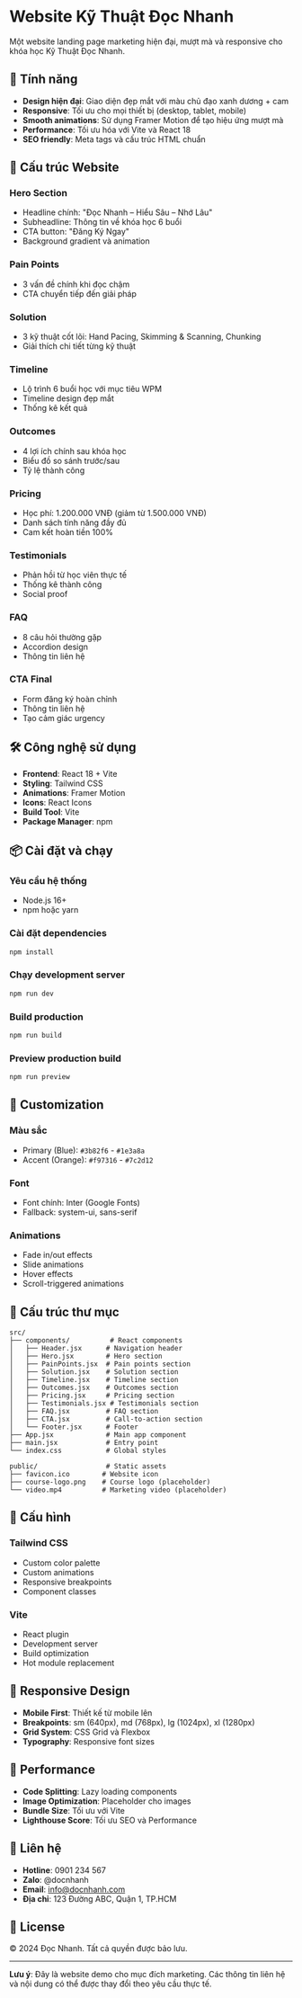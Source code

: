 # Website Kỹ Thuật Đọc Nhanh

Một website landing page marketing hiện đại, mượt mà và responsive cho khóa học Kỹ Thuật Đọc Nhanh.

## 🚀 Tính năng

- **Design hiện đại**: Giao diện đẹp mắt với màu chủ đạo xanh dương + cam
- **Responsive**: Tối ưu cho mọi thiết bị (desktop, tablet, mobile)
- **Smooth animations**: Sử dụng Framer Motion để tạo hiệu ứng mượt mà
- **Performance**: Tối ưu hóa với Vite và React 18
- **SEO friendly**: Meta tags và cấu trúc HTML chuẩn

## 📱 Cấu trúc Website

### Hero Section
- Headline chính: "Đọc Nhanh – Hiểu Sâu – Nhớ Lâu"
- Subheadline: Thông tin về khóa học 6 buổi
- CTA button: "Đăng Ký Ngay"
- Background gradient và animation

### Pain Points
- 3 vấn đề chính khi đọc chậm
- CTA chuyển tiếp đến giải pháp

### Solution
- 3 kỹ thuật cốt lõi: Hand Pacing, Skimming & Scanning, Chunking
- Giải thích chi tiết từng kỹ thuật

### Timeline
- Lộ trình 6 buổi học với mục tiêu WPM
- Timeline design đẹp mắt
- Thống kê kết quả

### Outcomes
- 4 lợi ích chính sau khóa học
- Biểu đồ so sánh trước/sau
- Tỷ lệ thành công

### Pricing
- Học phí: 1.200.000 VNĐ (giảm từ 1.500.000 VNĐ)
- Danh sách tính năng đầy đủ
- Cam kết hoàn tiền 100%

### Testimonials
- Phản hồi từ học viên thực tế
- Thống kê thành công
- Social proof

### FAQ
- 8 câu hỏi thường gặp
- Accordion design
- Thông tin liên hệ

### CTA Final
- Form đăng ký hoàn chỉnh
- Thông tin liên hệ
- Tạo cảm giác urgency

## 🛠️ Công nghệ sử dụng

- **Frontend**: React 18 + Vite
- **Styling**: Tailwind CSS
- **Animations**: Framer Motion
- **Icons**: React Icons
- **Build Tool**: Vite
- **Package Manager**: npm

## 📦 Cài đặt và chạy

### Yêu cầu hệ thống
- Node.js 16+ 
- npm hoặc yarn

### Cài đặt dependencies
```bash
npm install
```

### Chạy development server
```bash
npm run dev
```

### Build production
```bash
npm run build
```

### Preview production build
```bash
npm run preview
```

## 🎨 Customization

### Màu sắc
- Primary (Blue): `#3b82f6` - `#1e3a8a`
- Accent (Orange): `#f97316` - `#7c2d12`

### Font
- Font chính: Inter (Google Fonts)
- Fallback: system-ui, sans-serif

### Animations
- Fade in/out effects
- Slide animations
- Hover effects
- Scroll-triggered animations

## 📁 Cấu trúc thư mục

```
src/
├── components/          # React components
│   ├── Header.jsx      # Navigation header
│   ├── Hero.jsx        # Hero section
│   ├── PainPoints.jsx  # Pain points section
│   ├── Solution.jsx    # Solution section
│   ├── Timeline.jsx    # Timeline section
│   ├── Outcomes.jsx    # Outcomes section
│   ├── Pricing.jsx     # Pricing section
│   ├── Testimonials.jsx # Testimonials section
│   ├── FAQ.jsx         # FAQ section
│   ├── CTA.jsx         # Call-to-action section
│   └── Footer.jsx      # Footer
├── App.jsx             # Main app component
├── main.jsx            # Entry point
└── index.css           # Global styles

public/                 # Static assets
├── favicon.ico        # Website icon
├── course-logo.png    # Course logo (placeholder)
└── video.mp4          # Marketing video (placeholder)
```

## 🔧 Cấu hình

### Tailwind CSS
- Custom color palette
- Custom animations
- Responsive breakpoints
- Component classes

### Vite
- React plugin
- Development server
- Build optimization
- Hot module replacement

## 📱 Responsive Design

- **Mobile First**: Thiết kế từ mobile lên
- **Breakpoints**: sm (640px), md (768px), lg (1024px), xl (1280px)
- **Grid System**: CSS Grid và Flexbox
- **Typography**: Responsive font sizes

## 🚀 Performance

- **Code Splitting**: Lazy loading components
- **Image Optimization**: Placeholder cho images
- **Bundle Size**: Tối ưu với Vite
- **Lighthouse Score**: Tối ưu SEO và Performance

## 📧 Liên hệ

- **Hotline**: 0901 234 567
- **Zalo**: @docnhanh
- **Email**: info@docnhanh.com
- **Địa chỉ**: 123 Đường ABC, Quận 1, TP.HCM

## 📄 License

© 2024 Đọc Nhanh. Tất cả quyền được bảo lưu.

---

**Lưu ý**: Đây là website demo cho mục đích marketing. Các thông tin liên hệ và nội dung có thể được thay đổi theo yêu cầu thực tế.
